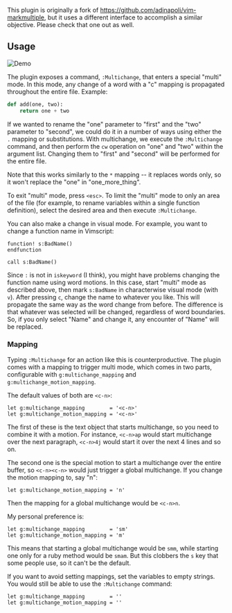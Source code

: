 This plugin is originally a fork of https://github.com/adinapoli/vim-markmultiple, but it uses a different interface to accomplish a similar objective. Please check that one out as well.

## Usage

![Demo](http://i.andrewradev.com/b67a88ca3660b2c41f9afe7c1bd88460.gif)

The plugin exposes a command, `:Multichange`, that enters a special "multi" mode. In this mode, any change of a word with a "c" mapping is propagated throughout the entire file. Example:

``` python
def add(one, two):
    return one + two
```

If we wanted to rename the "one" parameter to "first" and the "two" parameter to "second", we could do it in a number of ways using either the `.` mapping or substitutions. With multichange, we execute the `:Multichange` command, and then perform the `cw` operation on "one" and "two" within the argument list. Changing them to "first" and "second" will be performed for the entire file.

Note that this works similarly to the `*` mapping -- it replaces words only, so it won't replace the "one" in "one_more_thing".

To exit "multi" mode, press `<esc>`. To limit the "multi" mode to only an area of the file (for example, to rename variables within a single function definition), select the desired area and then execute `:Multichange`.

You can also make a change in visual mode. For example, you want to change a function name in Vimscript:

``` vim
function! s:BadName()
endfunction

call s:BadName()
```

Since `:` is not in `iskeyword` (I think), you might have problems changing the function name using word motions. In this case, start "multi" mode as described above, then mark `s:BadName` in characterwise visual mode (with `v`). After pressing `c`, change the name to whatever you like. This will propagate the same way as the word change from before. The difference is that whatever was selected will be changed, regardless of word boundaries. So, if you only select "Name" and change it, any encounter of "Name" will be replaced.

### Mapping

Typing `:Multichange` for an action like this is counterproductive. The plugin comes with a mapping to trigger multi mode, which comes in two parts, configurable with `g:multichange_mapping` and `g:multichange_motion_mapping`.

The default values of both are `<c-n>`:

``` vim
let g:multichange_mapping        = '<c-n>'
let g:multichange_motion_mapping = '<c-n>'
```

The first of these is the text object that starts multichange, so you need to combine it with a motion. For instance, `<c-n>ap` would start multichange over the next paragraph, `<c-n>4j` would start it over the next 4 lines and so on.

The second one is the special motion to start a multichange over the entire buffer, so `<c-n><c-n>` would just trigger a global multichange. If you change the motion mapping to, say "n":

``` vim
let g:multichange_motion_mapping = 'n'
```

Then the mapping for a global multichange would be `<c-n>n`.

My personal preference is:

``` vim
let g:multichange_mapping        = 'sm'
let g:multichange_motion_mapping = 'm'
```

This means that starting a global multichange would be `smm`, while starting one only for a ruby method would be `smam`. But this clobbers the `s` key that some people use, so it can't be the default.

If you want to avoid setting mappings, set the variables to empty strings. You would still be able to use the `:Multichange` command:

``` vim
let g:multichange_mapping        = ''
let g:multichange_motion_mapping = ''
```

